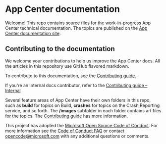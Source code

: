 # App Center documentation

Welcome! This repo contains source files for the work-in-progress App Center technical documentation. The topics are published on the [App Center documentation site](https://docs.microsoft.com/appcenter).

## Contributing to the documentation

We welcome your contributions to help us improve the App Center docs. All the articles in this repository use GitHub flavored markdown.

To contribute to this documentation, see the [Contributing guide](CONTRIBUTING.md).

If you're an internal docs contributor, refer to the [Contributing guide – Internal](CONTRIBUTING-INTERNAL.md)

Several feature areas of App Center have their own folders in this repo, such as **build** for topics on Build, **crashes** for topics on the Crash Reporting service, and so forth. The **/images** subfolder in each folder contains art files for the topics. The [Contributing guide](CONTRIBUTING.md) has more information.

This project has adopted the [Microsoft Open Source Code of Conduct](https://opensource.microsoft.com/codeofconduct/). For more information see the [Code of Conduct FAQ](https://opensource.microsoft.com/codeofconduct/faq/) or contact [opencode@microsoft.com](mailto:opencode@microsoft.com) with any additional questions or comments.
